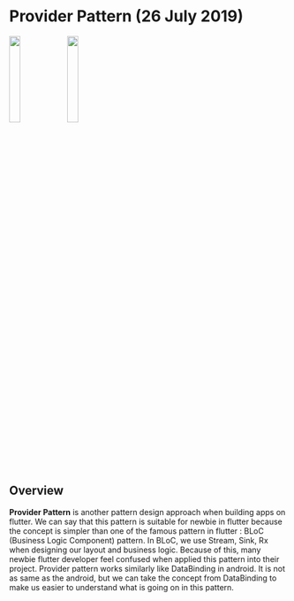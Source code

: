 # Provider Pattern (26 July 2019)
<img src="https://user-images.githubusercontent.com/48744669/61939475-8cf42100-afbd-11e9-8eed-dbbdde1cabeb.png" width="20%"/>
<img src="https://user-images.githubusercontent.com/48744669/61939476-8cf42100-afbd-11e9-8e59-44a0b72fa32f.png" width="20%"/>

## Overview
<b>Provider Pattern</b> is another pattern design approach when building apps on flutter. We can say that this pattern is suitable for newbie in flutter because the concept is simpler than one of the famous pattern in flutter : BLoC (Business Logic Component) pattern. In BLoC, we use Stream, Sink, Rx when designing our layout and business logic. Because of this, many newbie flutter developer feel confused when applied this pattern into their project. Provider pattern works similarly like DataBinding in android. It is not as same as the android, but we can take the concept from DataBinding to make us easier to understand what is going on in this pattern.

